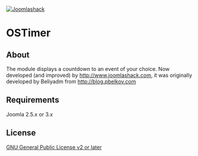 [![Joomlashack](https://www.joomlashack.com/images/logo_circle_small.png)](https://www.joomlashack.com)

OSTimer
============

## About

The module displays a countdown to an event of your choice. Now developed (and improved) by http://www.joomlashack.com, it was originally developed by Beliyadm from http://blog.pbelkov.com

## Requirements

Joomla 2.5.x or 3.x

## License

[GNU General Public License v2 or later](http://www.gnu.org/copyleft/gpl.html)

